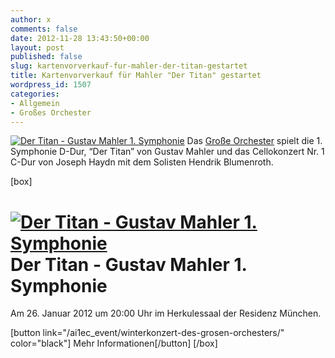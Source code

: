 ```yaml
---
author: x
comments: false
date: 2012-11-28 13:43:50+00:00
layout: post
published: false
slug: kartenvorverkauf-fur-mahler-der-titan-gestartet
title: Kartenvorverkauf für Mahler "Der Titan" gestartet
wordpress_id: 1507
categories:
- Allgemein
- Großes Orchester
---
```


[![Der Titan - Gustav Mahler 1. Symphonie](/wp-content/uploads/2012/10/Der-Titan.png)](/ai1ec_event/winterkonzert-des-grosen-orchesters/)
Das [Große Orchester](https://www.agv-muenchen.de/musik-und-theater/grosses-orchester/) spielt die 1. Symphonie D-Dur, “Der Titan” von Gustav Mahler und das Cellokonzert Nr. 1 C-Dur von Joseph Haydn mit dem Solisten Hendrik Blumenroth.

[box]

# [![Der Titan - Gustav Mahler 1. Symphonie](/wp-content/uploads/2012/10/Der-Titan.png)](/ai1ec_event/winterkonzert-des-grosen-orchesters/)Der Titan - Gustav Mahler 1. Symphonie

Am 26. Januar 2012 um 20:00 Uhr im Herkulessaal der Residenz München.

[button link="/ai1ec_event/winterkonzert-des-grosen-orchesters/" color="black"] Mehr Informationen[/button]
[/box]
